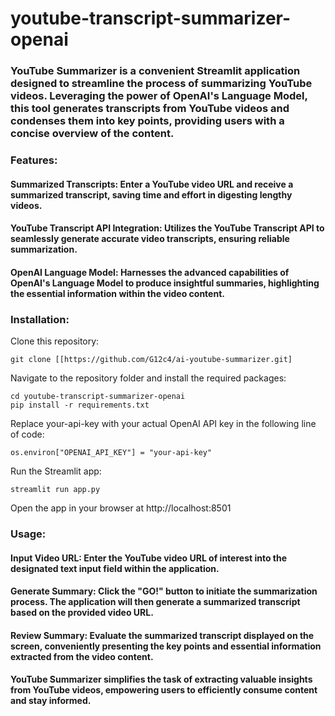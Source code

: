 # youtube-transcript-summarizer-openai

### YouTube Summarizer is a convenient Streamlit application designed to streamline the process of summarizing YouTube videos. Leveraging the power of OpenAI's Language Model, this tool generates transcripts from YouTube videos and condenses them into key points, providing users with a concise overview of the content.

### Features:

#### Summarized Transcripts: Enter a YouTube video URL and receive a summarized transcript, saving time and effort in digesting lengthy videos.

#### YouTube Transcript API Integration: Utilizes the YouTube Transcript API to seamlessly generate accurate video transcripts, ensuring reliable summarization.

#### OpenAI Language Model: Harnesses the advanced capabilities of OpenAI's Language Model to produce insightful summaries, highlighting the essential information within the video content.

### Installation:

Clone this repository:
```
git clone [[https://github.com/G12c4/ai-youtube-summarizer.git]
```

Navigate to the repository folder and install the required packages:
```
cd youtube-transcript-summarizer-openai
pip install -r requirements.txt
```

Replace your-api-key with your actual OpenAI API key in the following line of code:
```
os.environ["OPENAI_API_KEY"] = "your-api-key"
```

Run the Streamlit app:
```
streamlit run app.py
```

Open the app in your browser at http://localhost:8501

### Usage:

#### Input Video URL: Enter the YouTube video URL of interest into the designated text input field within the application.

#### Generate Summary: Click the "GO!" button to initiate the summarization process. The application will then generate a summarized transcript based on the provided video URL.

#### Review Summary: Evaluate the summarized transcript displayed on the screen, conveniently presenting the key points and essential information extracted from the video content.

#### YouTube Summarizer simplifies the task of extracting valuable insights from YouTube videos, empowering users to efficiently consume content and stay informed.
